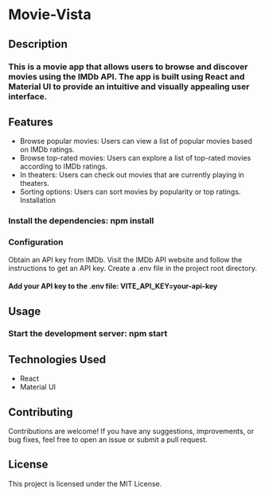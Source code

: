# Movie-Vista

## Description

### This is a movie app that allows users to browse and discover movies using the IMDb API. The app is built using React and Material UI to provide an intuitive and visually appealing user interface.

## Features

- Browse popular movies: Users can view a list of popular movies based on IMDb ratings.
- Browse top-rated movies: Users can explore a list of top-rated movies according to IMDb ratings.
- In theaters: Users can check out movies that are currently playing in theaters.
- Sorting options: Users can sort movies by popularity or top ratings.
  Installation

### Install the dependencies: npm install

### Configuration

Obtain an API key from IMDb. Visit the IMDb API website and follow the instructions to get an API key.
Create a .env file in the project root directory.

#### Add your API key to the .env file: VITE_API_KEY=your-api-key

## Usage

### Start the development server: npm start

## Technologies Used

- React
- Material UI

## Contributing

Contributions are welcome! If you have any suggestions, improvements, or bug fixes, feel free to open an issue or submit a pull request.

## License

This project is licensed under the MIT License.
